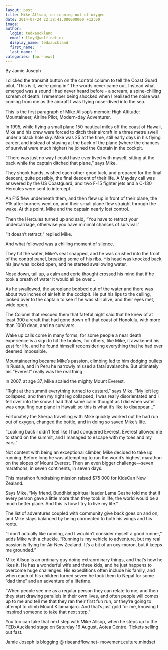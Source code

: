 ```yaml
---
layout: post
title: Mike Allsop, on running out of oxygen
date: 2014-07-24 22:38:41.000000000 +12:00
image:
author:
  login: tedxauckland
  email: lloyd@wolf.net.nz
  display_name: tedxauckland
  first_name: ''
  last_name: ''
categories: [our-news]
---
```

By Jamie Joseph

I clicked the transmit button on the control column to tell the Coast Guard pilot, ‘This is it, we’re going in!’ The words never came out. Instead what emerged was a sound I had never heard before - a scream, a spine-chilling scream of death. I remember being shocked when I realised the noise was coming from me as the aircraft I was flying nose-dived into the sea.

This is the first paragraph of Mike Allsop’s memoir; High Altitude: Mountaineer, Airline Pilot, Modern-day Adventurer.

In 1995, while flying a small plane 150 nautical miles off the coast of Hawaii, Mike and his crew were forced to ditch their aircraft in a three metre swell under a black hole sky. Mike was 25 at the time, still early days in his flying career, and instead of staying at the back of the plane (where the chances of survival were much higher) he joined the Captain in the cockpit.

“There was just no way I could have ever lived with myself, sitting at the back while the captain ditched that plane,” says Mike.

They shook hands, wished each other good luck, and prepared for the final descent, quite possibly, the final descent of their life. A Mayday call was answered by the US Coastguard, and two F-15 fighter jets and a C-130 Hercules were sent to intercept.

An F15 flew underneath them, and then flew up in front of their plane, the F15 after burners went on, and their small plane flew straight through the wake. At this point, Mike and the captain nearly lost control.

Then the Hercules turned up and said, “You have to retract your undercarriage, otherwise you have minimal chances of survival.”

“It doesn’t retract,” replied Mike.

And what followed was a chilling moment of silence.

They hit the water, Mike’s seat snapped, and he was crushed into the front of the control panel, breaking some of his ribs. His head was knocked back, his jaw was locked open, and he started swallowing water.

Nose down, tail up, a calm and eerie thought crossed his mind that if he took a breath of water it would all be over…

As he swallowed, the aeroplane bobbed out of the water and there was about two inches of air left in the cockpit. He put his lips to the ceiling, looked over to the captain to see if he was still alive, and their eyes met, wide open.

The Colonel that rescued them that fateful night said that he knew of at least 300 aircraft that had gone down off that coast of Honolulu, with more than 1000 dead, and no survivors.

Wake up calls come in many forms; for some people a near death experience is a sign to hit the brakes, for others, like Mike, it awakened his zest for life, and he found himself reconsidering everything that he had ever deemed impossible.

Mountaineering became Mike’s passion, climbing led to him dodging bullets in Russia, and in Peru he narrowly missed a fatal avalanche. But ultimately his “Everest” really was the real thing.

In 2007, at age 37, Mike scaled the mighty Mount Everest.

“Right at the summit everything turned to custard,” says Mike. “My left leg collapsed, and then my right leg collapsed, I was really disorientated and I fell over into the snow. I had that same calm thought as I did when water was engulfing our plane in Hawaii: so this is what it’s like to disappear…”

Fortunately the Sherpa travelling with Mike quickly worked out he had run out of oxygen, changed the bottle, and in doing so saved Mike’s life.

“Looking back I didn’t feel like I had conquered Everest. Everest allowed me to stand on the summit, and I managed to escape with my toes and my ears.”

Not content with being an exceptional climber, Mike decided to take up running. Before long he was attempting to run the world’s highest marathon on the slopes of Mount Everest. Then an even bigger challenge—seven marathons, in seven continents, in seven days.

This marathon fundraising mission raised $75 000 for KidsCan New Zealand.

Says Mike, “My friend, Buddhist spiritual leader Lama Geshe told me that if every person gave a little more than they took in life, the world would be a much better place. And this is how I try to live my life.”

The list of adventures coupled with community give back goes on and on, and Mike stays balanced by being connected to both his wings and his roots.

“I don’t actually like running, and I wouldn’t consider myself a good runner,” adds Mike with a chuckle. “Running is my vehicle to adventure, but my real passion is flying for Air New Zealand. It’s a bit of an oxy-moron, but it keeps me grounded.”

Mike Allsop is an ordinary guy doing extraordinary things, and that’s how he likes it. He has a wonderful wife and three kids, and he just happens to overcome huge challenges. His expeditions often include his family, and when each of his children turned seven he took them to Nepal for some “dad time” and an adventure of a lifetime.

“When people see me as a regular person they can relate to me, and then they start drawing parallels in their own lives, and often people will comes up to me and tell me that they ran their first fun run, or they’re going to attempt to climb Mount Kilamanjaro. And that’s just gold for me, knowing I inspired someone to take that next step.”

You too can take that next step with Mike Allsop, when he steps up to the TEDxAuckland stage on Saturday 16 August, Aotea Centre. Tickets selling out fast.

Jamie Joseph is blogging @ riseandflow.net- movement.culture.mindset
